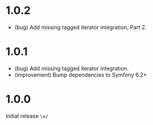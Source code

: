 1.0.2
=====

* (bug) Add missing tagged iterator integration, Part 2.


1.0.1
=====

* (bug) Add missing tagged iterator integration.
* (improvement) Bump dependencies to Symfony 6.2+


1.0.0
=====

Initial release `\o/`

